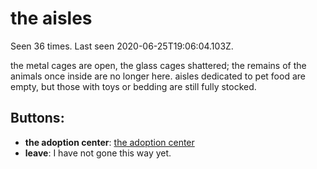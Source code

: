 # the aisles

Seen 36 times. Last seen 2020-06-25T19:06:04.103Z.

the metal cages are open, the glass cages shattered; the remains of the animals once inside are no longer here. aisles dedicated to pet food are empty, but those with toys or bedding are still fully stocked.

## Buttons:

- **the adoption center**: [the adoption center](the-adoption-center-2wnaj1.md)
- **leave**: I have not gone this way yet.